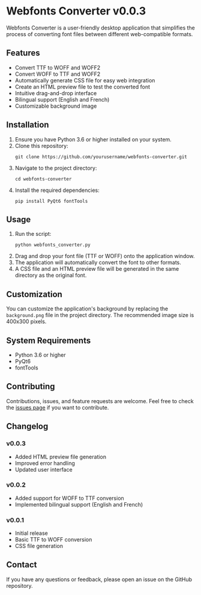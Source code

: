 # Webfonts Converter v0.0.3

Webfonts Converter is a user-friendly desktop application that simplifies the process of converting font files between different web-compatible formats.

## Features

- Convert TTF to WOFF and WOFF2
- Convert WOFF to TTF and WOFF2
- Automatically generate CSS file for easy web integration
- Create an HTML preview file to test the converted font
- Intuitive drag-and-drop interface
- Bilingual support (English and French)
- Customizable background image

## Installation

1. Ensure you have Python 3.6 or higher installed on your system.
2. Clone this repository:
   ```
   git clone https://github.com/yourusername/webfonts-converter.git
   ```
3. Navigate to the project directory:
   ```
   cd webfonts-converter
   ```
4. Install the required dependencies:
   ```
   pip install PyQt6 fontTools
   ```

## Usage

1. Run the script:
   ```
   python webfonts_converter.py
   ```
2. Drag and drop your font file (TTF or WOFF) onto the application window.
3. The application will automatically convert the font to other formats.
4. A CSS file and an HTML preview file will be generated in the same directory as the original font.

## Customization

You can customize the application's background by replacing the `background.png` file in the project directory. The recommended image size is 400x300 pixels.

## System Requirements

- Python 3.6 or higher
- PyQt6
- fontTools

## Contributing

Contributions, issues, and feature requests are welcome. Feel free to check the [issues page](https://github.com/dorianmongel/webfonts_converter/issues) if you want to contribute.


## Changelog

### v0.0.3
- Added HTML preview file generation
- Improved error handling
- Updated user interface

### v0.0.2
- Added support for WOFF to TTF conversion
- Implemented bilingual support (English and French)

### v0.0.1
- Initial release
- Basic TTF to WOFF conversion
- CSS file generation

## Contact

If you have any questions or feedback, please open an issue on the GitHub repository.
